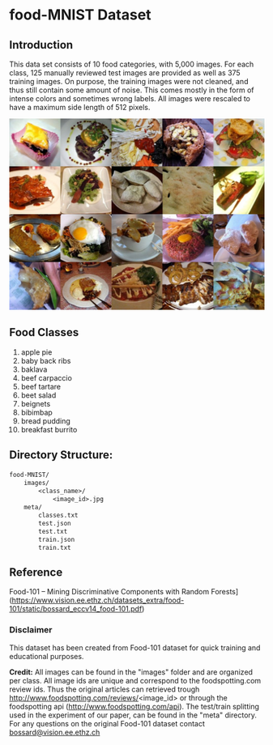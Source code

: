 # food-MNIST Dataset

## Introduction
This data set consists of 10 food categories, with 5,000 images. For each class, 125 manually reviewed test images are provided as well as 375 training images. On purpose, the training images were not cleaned, and thus still contain some amount of noise. This comes mostly in the form of intense colors and sometimes wrong labels. All images were rescaled to have a maximum side length of 512 pixels.

![Food Categories](images/food-collage.jpg)

## Food Classes
1. apple pie
1. baby back ribs
1. baklava
1. beef carpaccio
1. beef tartare
1. beet salad
1. beignets
1. bibimbap
1. bread pudding
1. breakfast burrito

## Directory Structure:
```
food-MNIST/
    images/
        <class_name>/
            <image_id>.jpg
    meta/
        classes.txt
        test.json
        test.txt
        train.json
        train.txt
```

## Reference
Food-101 – Mining Discriminative Components with Random Forests](https://www.vision.ee.ethz.ch/datasets_extra/food-101/static/bossard_eccv14_food-101.pdf)

### Disclaimer
This dataset has been created from Food-101 dataset for quick training and educational purposes.

**Credit:**
All images can be found in the "images" folder and are organized per class. All image ids are unique and correspond to the foodspotting.com review ids. Thus the original articles can retrieved trough http://www.foodspotting.com/reviews/<image_id> or through the foodspotting api (http://www.foodspotting.com/api). The test/train splitting used in the experiment of our paper, can be found in the "meta" directory.
For any questions on the original Food-101 dataset contact bossard@vision.ee.ethz.ch
